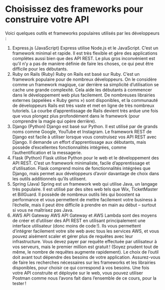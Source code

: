 # Choisissez des frameworks pour construire votre API

Voici quelques outils et frameworks populaires utilisés par les développeurs :

1. Express.js (JavaScript)
   Express utilise Node.js et le JavaScript. C’est un framework minimal et rapide. Il est très flexible et gère des applications complètes aussi bien que des API REST. Le plus gros inconvénient est qu’il n’y a pas de manière définie de faire les choses, ce qui peut être difficile pour les débutants.
2. Ruby on Rails (Ruby)
   Ruby on Rails est basé sur Ruby. C’est un framework populaire pour de nombreux développeurs. On le considère comme un framework magique, car derrière sa simplicité d’utilisation se cache une grande complexité. Cela aide les débutants à commencer dans le développement web plus facilement. De nombreuses librairies externes (appelées « Ruby gems ») sont disponibles, et la communauté de développeurs Rails est très vaste et met en ligne de très nombreux tutoriels. La courbe d’apprentissage de Rails devient très ardue une fois que vous plongez plus profondément dans le framework (pour comprendre la magie qui opère derrière).
3. Django (Python)
   Django est basé sur Python. Il est utilisé par de grands noms comme Google, YouTube et Instagram. Le framework REST de Django est facile à utiliser lorsque vous construisez vos API REST avec Django. Il demande un effort d’apprentissage aux débutants, mais possède d’excellentes fonctionnalités intégrées, comme l’authentification et la messagerie.
4. Flask (Python)
   Flask utilise Python pour le web et le développement des API REST. C’est un framework minimaliste, facile d’apprentissage et d’utilisation. Flask comprend moins de fonctionnalités intégrées que Django, mais permet aux développeurs d’avoir davantage de choix dans les outils additionnels qu’ils utilisent.
5. Spring (Java)
   Spring est un framework web qui utilise Java, un langage très populaire. Il est utilisé par des sites web tels que Wix, TicketMaster et BillGuard. Il possède de nombreux outils liés qui boostent sa performance et vous permettent de mettre facilement votre business à l’échelle, mais il peut être difficile à prendre en main au début – surtout si vous ne maîtrisez pas Java.
6. AWS API Gateway
   AWS API Gateway et AWS Lambda sont des moyens de créer et d’utiliser des API REST en utilisant principalement une interface utilisateur (donc moins de code !). Ils vous permettent d’intégrer facilement votre site web avec tous les services AWS, et vous pouvez aisément scaler et gérer plus de requêtes avec leur infrastructure. Vous devez payer par requête effectuée par utilisateur à vos serveurs, mais le premier million est gratuit ! (Soyez prudent tout de même, le nombre de requêtes augmente rapidement).
   Le choix de l’outil doit avant tout dépendre des besoins de votre application. Assurez-vous de faire les recherches nécessaires sur les frameworks et les librairies disponibles, pour choisir ce qui correspond à vos besoins. Une fois votre API construite et déployée sur le web, vous pouvez utiliser Postman comme nous l’avons fait dans l’ensemble de ce cours, pour la tester !

